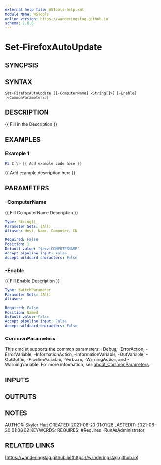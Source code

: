 ```yaml
---
external help file: WSTools-help.xml
Module Name: WSTools
online version: https://wanderingstag.github.io
schema: 2.0.0
---
```


# Set-FirefoxAutoUpdate

## SYNOPSIS

## SYNTAX

```
Set-FirefoxAutoUpdate [[-ComputerName] <String[]>] [-Enable] [<CommonParameters>]
```

## DESCRIPTION
{{ Fill in the Description }}

## EXAMPLES

### Example 1
```powershell
PS C:\> {{ Add example code here }}
```

{{ Add example description here }}

## PARAMETERS

### -ComputerName
{{ Fill ComputerName Description }}

```yaml
Type: String[]
Parameter Sets: (All)
Aliases: Host, Name, Computer, CN

Required: False
Position: 1
Default value: "$env:COMPUTERNAME"
Accept pipeline input: False
Accept wildcard characters: False
```

### -Enable
{{ Fill Enable Description }}

```yaml
Type: SwitchParameter
Parameter Sets: (All)
Aliases:

Required: False
Position: Named
Default value: False
Accept pipeline input: False
Accept wildcard characters: False
```

### CommonParameters
This cmdlet supports the common parameters: -Debug, -ErrorAction, -ErrorVariable, -InformationAction, -InformationVariable, -OutVariable, -OutBuffer, -PipelineVariable, -Verbose, -WarningAction, and -WarningVariable. For more information, see [about_CommonParameters](http://go.microsoft.com/fwlink/?LinkID=113216).

## INPUTS

## OUTPUTS

## NOTES
AUTHOR: Skyler Hart
CREATED: 2021-06-20 01:01:26
LASTEDIT: 2021-06-20 01:08:02
KEYWORDS:
REQUIRES:
    #Requires -RunAsAdministrator

## RELATED LINKS

[https://wanderingstag.github.io](https://wanderingstag.github.io)

